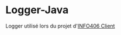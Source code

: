 # Logger-Java

Logger utilisé lors du projet d'[INFO406 Client](https://github.com/ythepaut/info406_client)
